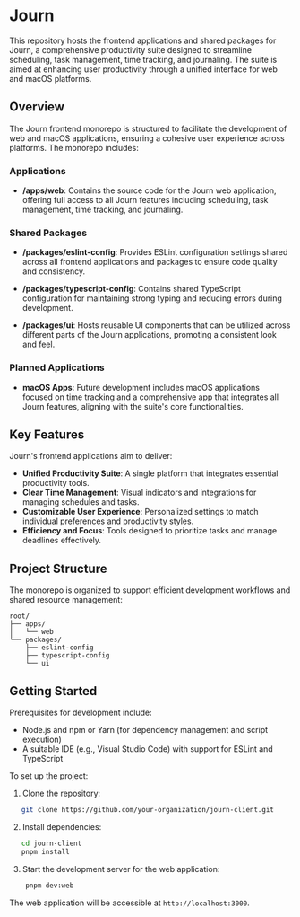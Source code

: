 # Journ

This repository hosts the frontend applications and shared packages for Journ, a comprehensive productivity suite designed to streamline scheduling, task management, time tracking, and journaling. The suite is aimed at enhancing user productivity through a unified interface for web and macOS platforms.

## Overview

The Journ frontend monorepo is structured to facilitate the development of web and macOS applications, ensuring a cohesive user experience across platforms. The monorepo includes:

### Applications

- **/apps/web**: Contains the source code for the Journ web application, offering full access to all Journ features including scheduling, task management, time tracking, and journaling.

### Shared Packages

- **/packages/eslint-config**: Provides ESLint configuration settings shared across all frontend applications and packages to ensure code quality and consistency.

- **/packages/typescript-config**: Contains shared TypeScript configuration for maintaining strong typing and reducing errors during development.

- **/packages/ui**: Hosts reusable UI components that can be utilized across different parts of the Journ applications, promoting a consistent look and feel.

### Planned Applications

- **macOS Apps**: Future development includes macOS applications focused on time tracking and a comprehensive app that integrates all Journ features, aligning with the suite's core functionalities.

## Key Features

Journ's frontend applications aim to deliver:

- **Unified Productivity Suite**: A single platform that integrates essential productivity tools.
- **Clear Time Management**: Visual indicators and integrations for managing schedules and tasks.
- **Customizable User Experience**: Personalized settings to match individual preferences and productivity styles.
- **Efficiency and Focus**: Tools designed to prioritize tasks and manage deadlines effectively.

## Project Structure

The monorepo is organized to support efficient development workflows and shared resource management:

```
root/
├── apps/
│   └── web
└── packages/
    ├── eslint-config
    ├── typescript-config
    └── ui
```

## Getting Started

Prerequisites for development include:

- Node.js and npm or Yarn (for dependency management and script execution)
- A suitable IDE (e.g., Visual Studio Code) with support for ESLint and TypeScript

To set up the project:

1. Clone the repository:
```sh
   git clone https://github.com/your-organization/journ-client.git
```

2. Install dependencies:
```sh
   cd journ-client
   pnpm install
```

3. Start the development server for the web application:
```sh
    pnpm dev:web
```

The web application will be accessible at `http://localhost:3000`.
